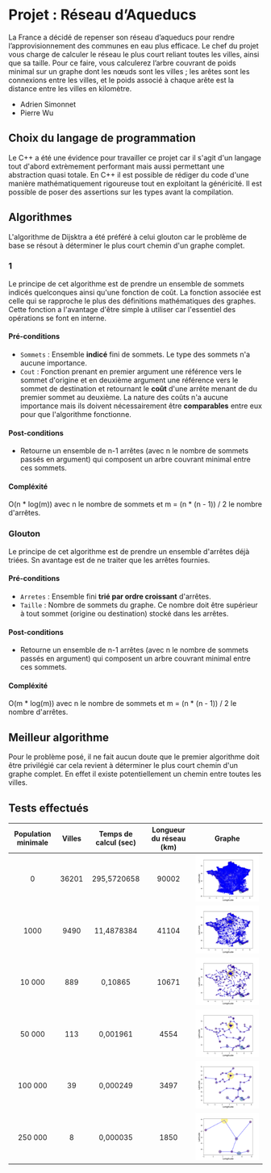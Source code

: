 # Projet : Réseau d’Aqueducs
La France a décidé de repenser son réseau d’aqueducs pour rendre l’approvisionnement des communes en eau plus efficace. Le chef du projet vous charge de calculer le réseau le plus court reliant toutes les villes, ainsi que sa taille. Pour ce faire, vous calculerez l’arbre couvrant de poids minimal sur un graphe dont les nœuds sont les villes ; les arêtes sont les connexions entre les villes, et le poids associé à chaque arête est la distance entre les villes en kilomètre.
- Adrien Simonnet
- Pierre Wu
## Choix du langage de programmation
Le C++ a été une évidence pour travailler ce projet car il s'agit d'un langage tout d'abord extrèmement performant mais aussi permettant une abstraction quasi totale. En C++ il est possible de rédiger du code d'une manière mathématiquement rigoureuse tout en exploitant la généricité. Il est possible de poser des assertions sur les types avant la compilation.
## Algorithmes
L'algorithme de Dijsktra a été préféré à celui glouton car le problème de base se résout à déterminer le plus court chemin d'un graphe complet.
### 1
Le principe de cet algorithme est de prendre un ensemble de sommets indicés quelconques ainsi qu'une fonction de coût. La fonction associée est celle qui se rapproche le plus des définitions mathématiques des graphes. Cette fonction a l'avantage d'être simple à utiliser car l'essentiel des opérations se font en interne.
#### Pré-conditions
- `Sommets` : Ensemble **indicé** fini de sommets. Le type des sommets n'a aucune importance.
- `Cout` : Fonction prenant en premier argument une référence vers le sommet d'origine et en deuxième argument une référence vers le sommet de destination et retournant le **coût** d'une arrête menant de du premier sommet au deuxième. La nature des coûts n'a aucune importance mais ils doivent nécessairement être **comparables** entre eux pour que l'algorithme fonctionne.
#### Post-conditions
- Retourne un ensemble de n-1 arrêtes (avec n le nombre de sommets passés en argument) qui composent un arbre couvrant minimal entre ces sommets.
#### Compléxité
O(n * log(m)) avec n le nombre de sommets et m = (n * (n - 1)) / 2 le nombre d'arrêtes.
### Glouton
Le principe de cet algorithme est de prendre un ensemble d'arrêtes déjà triées. Sn avantage est de ne traiter que les arrêtes fournies.
#### Pré-conditions
- `Arretes` : Ensemble fini **trié par ordre croissant** d'arrêtes.
- `Taille` : Nombre de sommets du graphe. Ce nombre doit être supérieur à tout sommet (origine ou destination) stocké dans les arrêtes.
#### Post-conditions
- Retourne un ensemble de n-1 arrêtes (avec n le nombre de sommets passés en argument) qui composent un arbre couvrant minimal entre ces sommets.
#### Compléxité
O(m * log(m)) avec n le nombre de sommets et m = (n * (n - 1)) / 2 le nombre d'arrêtes.
## Meilleur algorithme
Pour le problème posé, il ne fait aucun doute que le premier algorithme doit être privilégié car cela revient à déterminer le plus court chemin d'un graphe complet. En effet il existe potentiellement un chemin entre toutes les villes.

## Tests effectués
Population minimale  | Villes | Temps de calcul (sec) | Longueur du réseau (km) | Graphe
:------------------: | :----: | :-------------------: | :---------------------: | :----:
0                    | 36201  | 295,5720658           | 90002                   | ![0 habitant et plus](./Rapport/0.png "0 habitant et plus")
1000                 | 9490   | 11,4878384            | 41104                   | ![1 000 habitants et plus](./Rapport/1000.png "1 000 habitants et plus")
10 000               | 889    | 0,10865               | 10671                   | ![10 000 habitants et plus](./Rapport/10000.png "10 000 habitants et plus")
50 000               | 113    | 0,001961              | 4554                    | ![50 000 habitants et plus](./Rapport/50000.png "50 000 habitants et plus")
100 000              | 39     | 0,000249              | 3497                    | ![100 000 habitants et plus](./Rapport/100000.png "100 000 habitants et plus")
250 000              | 8      | 0,000035              | 1850                    | ![250 000 habitants et plus](./Rapport/250000.png "250 000 habitants et plus")
